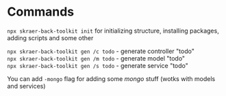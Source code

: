 # Commands

`npx skraer-back-toolkit init` for initializing structure, installing packages, adding scripts and some other  

`npx skraer-back-toolkit gen /c todo` - generate controller "todo"  
`npx skraer-back-toolkit gen /m todo` - generate model "todo"  
`npx skraer-back-toolkit gen /s todo` - generate service "todo"  

You can add `-mongo` flag for adding some *mongo* stuff (wotks with models and services)